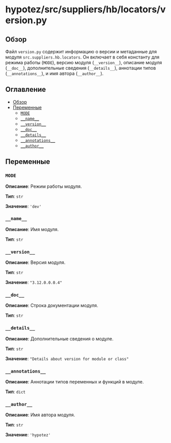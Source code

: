 # hypotez/src/suppliers/hb/locators/version.py

## Обзор

Файл `version.py` содержит информацию о версии и метаданные для модуля `src.suppliers.hb.locators`. Он включает в себя константу для режима работы (`MODE`), версию модуля (`__version__`), описание модуля (`__doc__`), дополнительные сведения (`__details__`), аннотации типов (`__annotations__`), и имя автора (`__author__`).

## Оглавление

- [Обзор](#обзор)
- [Переменные](#переменные)
    - [`MODE`](#mode)
    - [`__name__`](#__name__)
    - [`__version__`](#__version__)
    - [`__doc__`](#__doc__)
    - [`__details__`](#__details__)
    - [`__annotations__`](#__annotations__)
    - [`__author__`](#__author__)

## Переменные

### `MODE`

**Описание**: Режим работы модуля.

**Тип**: `str`

**Значение**: `'dev'`

### `__name__`

**Описание**: Имя модуля.

**Тип**: `str`

### `__version__`

**Описание**: Версия модуля.

**Тип**: `str`

**Значение**: `"3.12.0.0.0.4"`

### `__doc__`

**Описание**: Строка документации модуля.

**Тип**: `str`

### `__details__`

**Описание**: Дополнительные сведения о модуле.

**Тип**: `str`

**Значение**: `"Details about version for module or class"`

### `__annotations__`

**Описание**: Аннотации типов переменных и функций в модуле.

**Тип**: `dict`

### `__author__`

**Описание**: Имя автора модуля.

**Тип**: `str`

**Значение**: `'hypotez'`